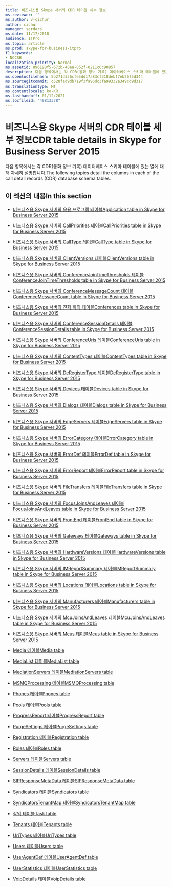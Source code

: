 ```yaml
---
title: 비즈니스용 Skype 서버의 CDR 테이블 세부 정보
ms.reviewer: ''
ms.author: v-cichur
author: cichur
manager: serdars
ms.date: 11/17/2018
audience: ITPro
ms.topic: article
ms.prod: skype-for-business-itpro
f1.keywords:
- NOCSH
localization_priority: Normal
ms.assetid: 896198f5-672b-48ea-852f-0211c0c90857
description: 다음 항목에서는 각 CDR(통화 정보 기록) 데이터베이스 스키마 테이블에 있는 열에 대해 자세히 설명합니다.
ms.openlocfilehash: 5b271d336cfe5dd17a83cf318debf7eb2675d344
ms.sourcegitcommit: c528fad9db719f3fa96dc3fa99332a349cd9d317
ms.translationtype: MT
ms.contentlocale: ko-KR
ms.lasthandoff: 01/12/2021
ms.locfileid: "49813378"
---
```

# <a name="cdr-table-details-in-skype-for-business-server-2015"></a><span data-ttu-id="788b1-103">비즈니스용 Skype 서버의 CDR 테이블 세부 정보</span><span class="sxs-lookup"><span data-stu-id="788b1-103">CDR table details in Skype for Business Server 2015</span></span>
 
<span data-ttu-id="788b1-104">다음 항목에서는 각 CDR(통화 정보 기록) 데이터베이스 스키마 테이블에 있는 열에 대해 자세히 설명합니다.</span><span class="sxs-lookup"><span data-stu-id="788b1-104">The following topics detail the columns in each of the call detail records (CDR) database schema tables.</span></span>
  
## <a name="in-this-section"></a><span data-ttu-id="788b1-105">이 섹션의 내용</span><span class="sxs-lookup"><span data-stu-id="788b1-105">In this section</span></span>

- [<span data-ttu-id="788b1-106">비즈니스용 Skype 서버의 응용 프로그램 테이블</span><span class="sxs-lookup"><span data-stu-id="788b1-106">Application table in Skype for Business Server 2015</span></span>](application.md)
    
- [<span data-ttu-id="788b1-107">비즈니스용 Skype 서버의 CallPriorities 테이블</span><span class="sxs-lookup"><span data-stu-id="788b1-107">CallPriorities table in Skype for Business Server 2015</span></span>](callpriorities.md)
    
- [<span data-ttu-id="788b1-108">비즈니스용 Skype 서버의 CallType 테이블</span><span class="sxs-lookup"><span data-stu-id="788b1-108">CallType table in Skype for Business Server 2015</span></span>](calltype.md)
    
- [<span data-ttu-id="788b1-109">비즈니스용 Skype 서버의 ClientVersions 테이블</span><span class="sxs-lookup"><span data-stu-id="788b1-109">ClientVersions table in Skype for Business Server 2015</span></span>](clientversions.md)
    
- [<span data-ttu-id="788b1-110">비즈니스용 Skype 서버의 ConferenceJoinTimeThresholds 테이블</span><span class="sxs-lookup"><span data-stu-id="788b1-110">ConferenceJoinTimeThresholds table in Skype for Business Server 2015</span></span>](conferencejointimethresholds.md)
    
- [<span data-ttu-id="788b1-111">비즈니스용 Skype 서버의 ConferenceMessageCount 테이블</span><span class="sxs-lookup"><span data-stu-id="788b1-111">ConferenceMessageCount table in Skype for Business Server 2015</span></span>](conferencemessagecount.md)
    
- [<span data-ttu-id="788b1-112">비즈니스용 Skype 서버의 전화 회의 테이블</span><span class="sxs-lookup"><span data-stu-id="788b1-112">Conferences table in Skype for Business Server 2015</span></span>](conferences.md)
    
- [<span data-ttu-id="788b1-113">비즈니스용 Skype 서버의 ConferenceSessionDetails 테이블</span><span class="sxs-lookup"><span data-stu-id="788b1-113">ConferenceSessionDetails table in Skype for Business Server 2015</span></span>](conferencesessiondetails-0.md)
    
- [<span data-ttu-id="788b1-114">비즈니스용 Skype 서버의 ConferenceUris 테이블</span><span class="sxs-lookup"><span data-stu-id="788b1-114">ConferenceUris table in Skype for Business Server 2015</span></span>](conferenceuris.md)
    
- [<span data-ttu-id="788b1-115">비즈니스용 Skype 서버의 ContentTypes 테이블</span><span class="sxs-lookup"><span data-stu-id="788b1-115">ContentTypes table in Skype for Business Server 2015</span></span>](contenttypes.md)
    
- [<span data-ttu-id="788b1-116">비즈니스용 Skype 서버의 DeRegisterType 테이블</span><span class="sxs-lookup"><span data-stu-id="788b1-116">DeRegisterType table in Skype for Business Server 2015</span></span>](deregistertype.md)
    
- [<span data-ttu-id="788b1-117">비즈니스용 Skype 서버의 Devices 테이블</span><span class="sxs-lookup"><span data-stu-id="788b1-117">Devices table in Skype for Business Server 2015</span></span>](devices.md)
    
- [<span data-ttu-id="788b1-118">비즈니스용 Skype 서버의 Dialogs 테이블</span><span class="sxs-lookup"><span data-stu-id="788b1-118">Dialogs table in Skype for Business Server 2015</span></span>](dialogs.md)
    
- [<span data-ttu-id="788b1-119">비즈니스용 Skype 서버의 EdgeServers 테이블</span><span class="sxs-lookup"><span data-stu-id="788b1-119">EdgeServers table in Skype for Business Server 2015</span></span>](edgeservers.md)
    
- [<span data-ttu-id="788b1-120">비즈니스용 Skype 서버의 ErrorCategory 테이블</span><span class="sxs-lookup"><span data-stu-id="788b1-120">ErrorCategory table in Skype for Business Server 2015</span></span>](errorcategory.md)
    
- [<span data-ttu-id="788b1-121">비즈니스용 Skype 서버의 ErrorDef 테이블</span><span class="sxs-lookup"><span data-stu-id="788b1-121">ErrorDef table in Skype for Business Server 2015</span></span>](errordef.md)
    
- [<span data-ttu-id="788b1-122">비즈니스용 Skype 서버의 ErrorReport 테이블</span><span class="sxs-lookup"><span data-stu-id="788b1-122">ErrorReport table in Skype for Business Server 2015</span></span>](errorreport.md)
    
- [<span data-ttu-id="788b1-123">비즈니스용 Skype 서버의 FileTransfers 테이블</span><span class="sxs-lookup"><span data-stu-id="788b1-123">FileTransfers table in Skype for Business Server 2015</span></span>](filetransfers-0.md)
    
- [<span data-ttu-id="788b1-124">비즈니스용 Skype 서버의 FocusJoinsAndLeaves 테이블</span><span class="sxs-lookup"><span data-stu-id="788b1-124">FocusJoinsAndLeaves table in Skype for Business Server 2015</span></span>](focusjoinsandleaves.md)
    
- [<span data-ttu-id="788b1-125">비즈니스용 Skype 서버의 FrontEnd 테이블</span><span class="sxs-lookup"><span data-stu-id="788b1-125">FrontEnd table in Skype for Business Server 2015</span></span>](frontend.md)
    
- [<span data-ttu-id="788b1-126">비즈니스용 Skype 서버의 Gateways 테이블</span><span class="sxs-lookup"><span data-stu-id="788b1-126">Gateways table in Skype for Business Server 2015</span></span>](gateways.md)
    
- [<span data-ttu-id="788b1-127">비즈니스용 Skype 서버의 HardwareVersions 테이블</span><span class="sxs-lookup"><span data-stu-id="788b1-127">HardwareVersions table in Skype for Business Server 2015</span></span>](hardwareversions.md)
    
- [<span data-ttu-id="788b1-128">비즈니스용 Skype 서버의 IMReportSummary 테이블</span><span class="sxs-lookup"><span data-stu-id="788b1-128">IMReportSummary table in Skype for Business Server 2015</span></span>](imreportsummary.md)
    
- [<span data-ttu-id="788b1-129">비즈니스용 Skype 서버의 Locations 테이블</span><span class="sxs-lookup"><span data-stu-id="788b1-129">Locations table in Skype for Business Server 2015</span></span>](locations.md)
    
- [<span data-ttu-id="788b1-130">비즈니스용 Skype 서버의 Manufacturers 테이블</span><span class="sxs-lookup"><span data-stu-id="788b1-130">Manufacturers table in Skype for Business Server 2015</span></span>](manufacturers.md)
    
- [<span data-ttu-id="788b1-131">비즈니스용 Skype 서버의 McuJoinsAndLeaves 테이블</span><span class="sxs-lookup"><span data-stu-id="788b1-131">McuJoinsAndLeaves table in Skype for Business Server 2015</span></span>](mcujoinsandleaves.md)
    
- [<span data-ttu-id="788b1-132">비즈니스용 Skype 서버의 Mcus 테이블</span><span class="sxs-lookup"><span data-stu-id="788b1-132">Mcus table in Skype for Business Server 2015</span></span>](mcus.md)
    
- [<span data-ttu-id="788b1-133">Media 테이블</span><span class="sxs-lookup"><span data-stu-id="788b1-133">Media table</span></span>](media.md)
    
- [<span data-ttu-id="788b1-134">MediaList 테이블</span><span class="sxs-lookup"><span data-stu-id="788b1-134">MediaList table</span></span>](medialist.md)
    
- [<span data-ttu-id="788b1-135">MediationServers 테이블</span><span class="sxs-lookup"><span data-stu-id="788b1-135">MediationServers table</span></span>](mediationservers.md)
    
- [<span data-ttu-id="788b1-136">MSMQProcessing 테이블</span><span class="sxs-lookup"><span data-stu-id="788b1-136">MSMQProcessing table</span></span>](msmqprocessing.md)
    
- [<span data-ttu-id="788b1-137">Phones 테이블</span><span class="sxs-lookup"><span data-stu-id="788b1-137">Phones table</span></span>](phones.md)
    
- [<span data-ttu-id="788b1-138">Pools 테이블</span><span class="sxs-lookup"><span data-stu-id="788b1-138">Pools table</span></span>](pools.md)
    
- [<span data-ttu-id="788b1-139">ProgressReport 테이블</span><span class="sxs-lookup"><span data-stu-id="788b1-139">ProgressReport table</span></span>](progressreport.md)
    
- [<span data-ttu-id="788b1-140">PurgeSettings 테이블</span><span class="sxs-lookup"><span data-stu-id="788b1-140">PurgeSettings table</span></span>](purgesettings.md)
    
- [<span data-ttu-id="788b1-141">Registration 테이블</span><span class="sxs-lookup"><span data-stu-id="788b1-141">Registration table</span></span>](registration.md)
    
- [<span data-ttu-id="788b1-142">Roles 테이블</span><span class="sxs-lookup"><span data-stu-id="788b1-142">Roles table</span></span>](roles.md)
    
- [<span data-ttu-id="788b1-143">Servers 테이블</span><span class="sxs-lookup"><span data-stu-id="788b1-143">Servers table</span></span>](servers.md)
    
- [<span data-ttu-id="788b1-144">SessionDetails 테이블</span><span class="sxs-lookup"><span data-stu-id="788b1-144">SessionDetails table</span></span>](sessiondetails.md)
    
- [<span data-ttu-id="788b1-145">SIPResponseMetaData 테이블</span><span class="sxs-lookup"><span data-stu-id="788b1-145">SIPResponseMetaData table</span></span>](sipresponsemetadata.md)
    
- [<span data-ttu-id="788b1-146">Syndicators 테이블</span><span class="sxs-lookup"><span data-stu-id="788b1-146">Syndicators table</span></span>](syndicators.md)
    
- [<span data-ttu-id="788b1-147">SyndicatorsTenantMap 테이블</span><span class="sxs-lookup"><span data-stu-id="788b1-147">SyndicatorsTenantMap table</span></span>](syndicatorstenantmap.md)
    
- [<span data-ttu-id="788b1-148">작업 테이블</span><span class="sxs-lookup"><span data-stu-id="788b1-148">Task table</span></span>](task.md)
    
- [<span data-ttu-id="788b1-149">Tenants 테이블</span><span class="sxs-lookup"><span data-stu-id="788b1-149">Tenants table</span></span>](tenants.md)
    
- [<span data-ttu-id="788b1-150">UriTypes 테이블</span><span class="sxs-lookup"><span data-stu-id="788b1-150">UriTypes table</span></span>](uritypes.md)
    
- [<span data-ttu-id="788b1-151">Users 테이블</span><span class="sxs-lookup"><span data-stu-id="788b1-151">Users table</span></span>](users.md)
    
- [<span data-ttu-id="788b1-152">UserAgentDef 테이블</span><span class="sxs-lookup"><span data-stu-id="788b1-152">UserAgentDef table</span></span>](useragentdef.md)
    
- [<span data-ttu-id="788b1-153">UserStatistics 테이블</span><span class="sxs-lookup"><span data-stu-id="788b1-153">UserStatistics table</span></span>](userstatistics.md)
    
- [<span data-ttu-id="788b1-154">VoipDetails 테이블</span><span class="sxs-lookup"><span data-stu-id="788b1-154">VoipDetails table</span></span>](voipdetails-0.md)
    

